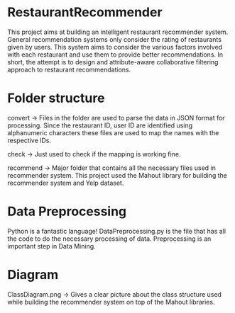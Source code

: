 RestaurantRecommender
=====================

This project aims at building an intelligent restaurant recommender system. General recommendation systems only consider the rating of restaurants given by users. This system aims to consider the various factors involved with each restaurant and use them to provide better recommendations. In short, the attempt is to design and attribute-aware collaborative filtering approach to restaurant recommendations.

Folder structure
================

convert -> Files in the folder are used to parse the data in JSON format for processing. Since the restaurant ID, user ID are identified using alphanumeric characters these files are used to map the names with the respective IDs.

check -> Just used to check if the mapping is working fine.

recommend -> Major folder that contains all the necessary files used in recommender system. This project used the Mahout library for building the recommender system and Yelp dataset.

Data Preprocessing
==================

Python is a fantastic language! DataPreprocessing.py is the file that has all the code to do the necessary processing of data. Preprocessing is an important step in Data Mining.

Diagram
=======

ClassDiagram.png -> Gives a clear picture about the class structure used while building the recommender system on top of the Mahout libraries.
